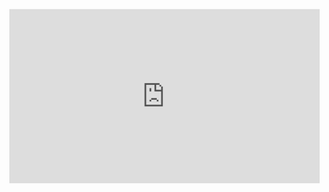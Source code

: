<iframe width="560" height="315" src="https://www.youtube.com/embed/7skCmSj3-o8" frameborder="0" allow="autoplay; encrypted-media" allowfullscreen></iframe>